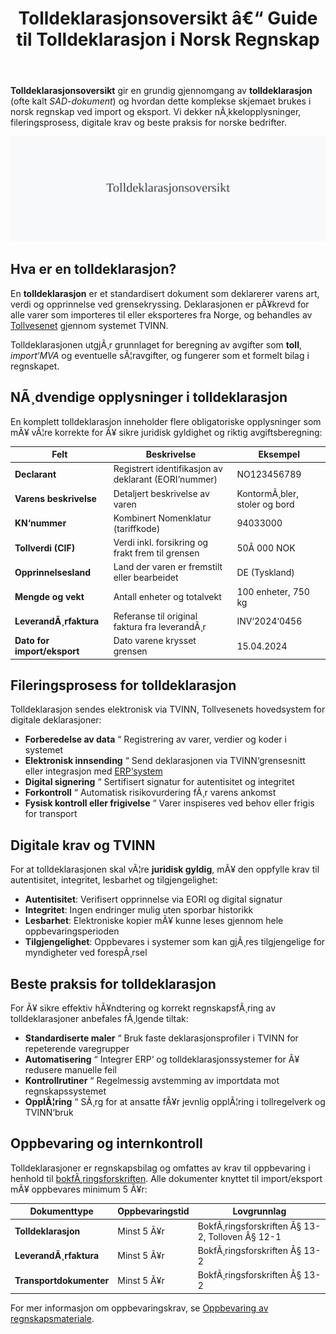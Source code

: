 ﻿---
title: "Tolldeklarasjonsoversikt â€“ Guide til Tolldeklarasjon i Norsk Regnskap"
meta_title: "Tolldeklarasjonsoversikt “ Guide til Tolldeklarasjon i Norsk Regnskap"
meta_description: '**Tolldeklarasjonsoversikt** gir en grundig gjennomgang av **tolldeklarasjon** (ofte kalt *SAD-dokument*) og hvordan dette komplekse skjemaet brukes i norsk reg...'
slug: tolldeklarasjonsoversikt
type: blog
layout: pages/single
---

**Tolldeklarasjonsoversikt** gir en grundig gjennomgang av **tolldeklarasjon** (ofte kalt *SAD-dokument*) og hvordan dette komplekse skjemaet brukes i norsk regnskap ved import og eksport. Vi dekker nÃ¸kkelopplysninger, fileringsprosess, digitale krav og beste praksis for norske bedrifter.

![Tolldeklarasjonsoversikt](tolldeklarasjonsoversikt-image.svg)

## Hva er en tolldeklarasjon?

En **tolldeklarasjon** er et standardisert dokument som deklarerer varens art, verdi og opprinnelse ved grensekryssing. Deklarasjonen er pÃ¥krevd for alle varer som importeres til eller eksporteres fra Norge, og behandles av [Tollvesenet](/blogs/regnskap/hva-er-toll "Hva er Toll? Toll og Tollbehandling i Norge") gjennom systemet TVINN.

Tolldeklarasjonen utgjÃ¸r grunnlaget for beregning av avgifter som **toll**, *import‘MVA* og eventuelle sÃ¦ravgifter, og fungerer som et formelt bilag i regnskapet.

## NÃ¸dvendige opplysninger i tolldeklarasjon

En komplett tolldeklarasjon inneholder flere obligatoriske opplysninger som mÃ¥ vÃ¦re korrekte for Ã¥ sikre juridisk gyldighet og riktig avgiftsberegning:

| **Felt**                  | **Beskrivelse**                                     | **Eksempel**                      |
|---------------------------|-----------------------------------------------------|-----------------------------------|
| **Declarant**             | Registrert identifikasjon av deklarant (EORI‘nummer) | NO123456789                       |
| **Varens beskrivelse**    | Detaljert beskrivelse av varen                      | KontormÃ¸bler, stoler og bord      |
| **KN‘nummer**             | Kombinert Nomenklatur (tariffkode)                  | 94033000                          |
| **Tollverdi (CIF)**       | Verdi inkl. forsikring og frakt frem til grensen    | 50Â 000 NOK                        |
| **Opprinnelsesland**      | Land der varen er fremstilt eller bearbeidet         | DE (Tyskland)                     |
| **Mengde og vekt**        | Antall enheter og totalvekt                          | 100 enheter, 750 kg               |
| **LeverandÃ¸rfaktura**     | Referanse til original faktura fra leverandÃ¸r       | INV‘2024‘0456                     |
| **Dato for import/eksport**| Dato varene krysset grensen                         | 15.04.2024                        |

## Fileringsprosess for tolldeklarasjon

Tolldeklarasjon sendes elektronisk via TVINN, Tollvesenets hovedsystem for digitale deklarasjoner:

* **Forberedelse av data** “ Registrering av varer, verdier og koder i systemet
* **Elektronisk innsending** “ Send deklarasjonen via TVINN‘grensesnitt eller integrasjon med [ERP‘system](/blogs/regnskap/hva-er-erp-system "Hva er ERP‘system?")
* **Digital signering** “ Sertifisert signatur for autentisitet og integritet
* **Forkontroll** “ Automatisk risikovurdering fÃ¸r varens ankomst
* **Fysisk kontroll eller frigivelse** “ Varer inspiseres ved behov eller frigis for transport

## Digitale krav og TVINN

For at tolldeklarasjonen skal vÃ¦re **juridisk gyldig**, mÃ¥ den oppfylle krav til autentisitet, integritet, lesbarhet og tilgjengelighet:

* **Autentisitet**: Verifisert opprinnelse via EORI og digital signatur
* **Integritet**: Ingen endringer mulig uten sporbar historikk
* **Lesbarhet**: Elektroniske kopier mÃ¥ kunne leses gjennom hele oppbevaringsperioden
* **Tilgjengelighet**: Oppbevares i systemer som kan gjÃ¸res tilgjengelige for myndigheter ved forespÃ¸rsel

## Beste praksis for tolldeklarasjon

For Ã¥ sikre effektiv hÃ¥ndtering og korrekt regnskapsfÃ¸ring av tolldeklarasjoner anbefales fÃ¸lgende tiltak:

* **Standardiserte maler** “ Bruk faste deklarasjonsprofiler i TVINN for repeterende varegrupper
* **Automatisering** “ Integrer ERP‘ og tolldeklarasjonssystemer for Ã¥ redusere manuelle feil
* **Kontrollrutiner** “ Regelmessig avstemming av importdata mot regnskapssystemet
* **OpplÃ¦ring** “ SÃ¸rg for at ansatte fÃ¥r jevnlig opplÃ¦ring i tollregelverk og TVINN‘bruk

## Oppbevaring og internkontroll

Tolldeklarasjoner er regnskapsbilag og omfattes av krav til oppbevaring i henhold til [bokfÃ¸ringsforskriften](/blogs/regnskap/hva-er-bokforingsforskriften "Hva er BokfÃ¸ringsforskriften?"). Alle dokumenter knyttet til import/eksport mÃ¥ oppbevares minimum 5 Ã¥r:

| **Dokumenttype**         | **Oppbevaringstid** | **Lovgrunnlag**                               |
|--------------------------|---------------------|------------------------------------------------|
| **Tolldeklarasjon**      | Minst 5 Ã¥r          | BokfÃ¸ringsforskriften Â§ 13-2, Tolloven Â§ 12-1  |
| **LeverandÃ¸rfaktura**    | Minst 5 Ã¥r          | BokfÃ¸ringsforskriften Â§ 13-2                  |
| **Transportdokumenter**  | Minst 5 Ã¥r          | BokfÃ¸ringsforskriften Â§ 13-2                  |

For mer informasjon om oppbevaringskrav, se [Oppbevaring av regnskapsmateriale](/blogs/regnskap/oppbevaring-av-regnskapsmateriale "Oppbevaring av Regnskapsmateriale - Krav og frister").





